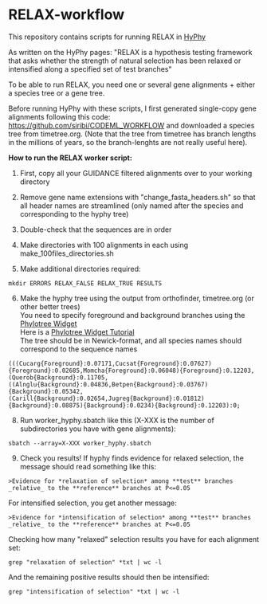 # RELAX-workflow

This repository contains scripts for running RELAX in [HyPhy](https://hyphy.org/methods/selection-methods/) <br />

As written on the HyPhy pages: "RELAX is a hypothesis testing framework that asks whether the strength of natural selection has been relaxed or intensified along a specified set of test branches" <br />

To be able to run RELAX, you need one or several gene alignments + either a species tree or a gene tree. <br />

Before running HyPhy with these scripts, I first generated single-copy gene alignments following this code: https://github.com/siribi/CODEML_WORKFLOW and downloaded a species tree from timetree.org. (Note that the tree from timetree has branch lengths in the millions of years, so the branch-lenghts are not really useful here). <br />

**How to run the RELAX worker script:**

1. First, copy all your GUIDANCE filtered alignments over to your working directory <br />

2. Remove gene name extensions with "change_fasta_headers.sh" so that all header names are streamlined (only named after the species and corresponding to the hyphy tree) <br />

3. Double-check that the sequences are in order <br />

4. Make directories with 100 alignments in each using make_100files_directories.sh <br />

5. Make additional directories required: <br />
```
mkdir ERRORS RELAX_FALSE RELAX_TRUE RESULTS
```

6. Make the hyphy tree using the output from orthofinder, timetree.org (or other better trees) <br />
        You need to specify foreground and background branches using the [Phylotree Widget](http://phylotree.hyphy.org/) <br />
        Here is a [Phylotree Widget Tutorial](http://hyphy.org/tutorials/phylotree/) <br />
        The tree should be in Newick-format, and all species names should correspond to the sequence names <br />
```
(((Cucarg{Foreground}:0.07171,Cucsat{Foreground}:0.07627){Foreground}:0.02685,Momcha{Foreground}:0.06048){Foreground}:0.12203,(Querob{Background}:0.11705,((Alnglu{Background}:0.04836,Betpen{Background}:0.03767){Background}:0.05342,(Carill{Background}:0.02654,Jugreg{Background}:0.01812){Background}:0.08875){Background}:0.0234){Background}:0.12203):0;
```


8. Run worker_hyphy.sbatch like this (X-XXX is the number of subdirectories you have with gene alignments):
```
sbatch --array=X-XXX worker_hyphy.sbatch 
```

9. Check you results!
If hyphy finds evidence for relaxed selection, the message should read something like this:
```
>Evidence for *relaxation of selection* among **test** branches _relative_ to the **reference** branches at P<=0.05
```
For intensified selection, you get another message: 
```
>Evidence for *intensification of selection* among **test** branches _relative_ to the **reference** branches at P<=0.05
```
Checking how many "relaxed" selection results you have for each alignment set: 
```
grep "relaxation of selection" *txt | wc -l
```
And the remaining positive results should then be intensified:
```
grep "intensification of selection" *txt | wc -l
```
